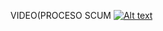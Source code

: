 VIDEO(PROCESO SCUM
[![Alt text](https://img.youtube.com/vi/ATFTf0HTlrc/0.jpg)](https://www.youtube.com/watch?v=ATFTf0HTlrc)

